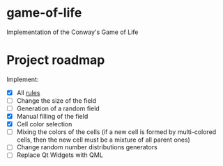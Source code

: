 # game-of-life
Implementation of the Conway's Game of Life

# Project roadmap
Implement:
- [x] All [rules](https://en.wikipedia.org/wiki/Conway%27s_Game_of_Life#Rules)
- [ ] Change the size of the field
- [ ] Generation of a random field
- [x] Manual filling of the field
- [x] Cell color selection
- [ ] Mixing the colors of the cells (if a new cell is formed by multi-colored cells, then the new cell must be a mixture of all parent ones) 
- [ ] Change random number distributions generators
- [ ] Replace Qt Widgets with QML
